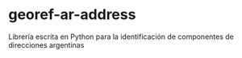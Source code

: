 # georef-ar-address
Librería escrita en Python para la identificación de componentes de direcciones argentinas
